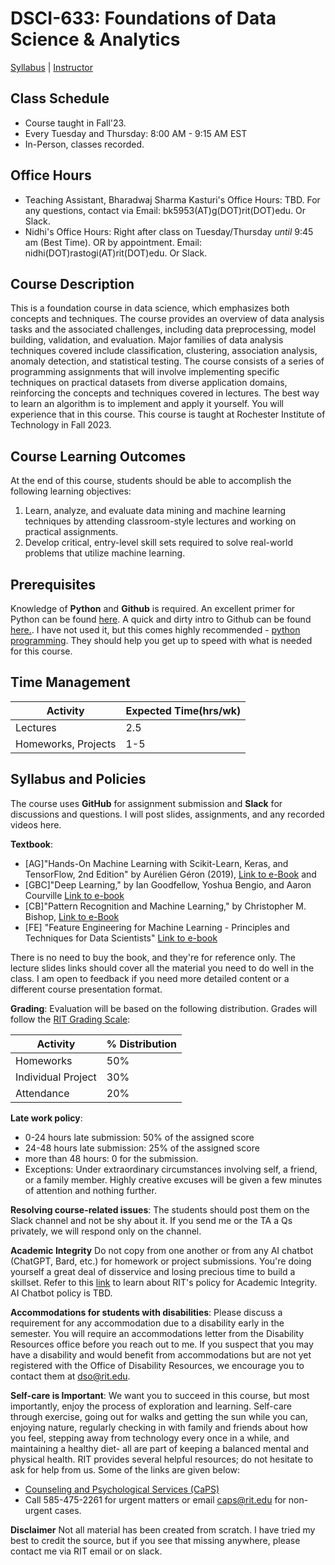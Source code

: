 
# DSCI-633: Foundations of Data Science & Analytics

[Syllabus](https://github.com/aiforsec/RIT-DSCI-633-FDS/tree/main/Syllabus/README.md) |
[Instructor](https://www.rit.edu/directory/nxrvse-nidhi-rastogi)

## Class Schedule
- Course taught in Fall'23.
- Every Tuesday and Thursday: 8:00 AM - 9:15 AM EST
- In-Person, classes recorded.

## Office Hours

- Teaching Assistant, Bharadwaj Sharma Kasturi's Office Hours: TBD. For any questions, contact via Email: bk5953(AT)g(DOT)rit(DOT)edu. Or Slack.
- Nidhi's Office Hours: Right after class on Tuesday/Thursday _until_ 9:45 am (Best Time). OR by appointment. Email: nidhi(DOT)rastogi(AT)rit(DOT)edu. Or Slack.

## Course Description
This is a foundation course in data science, which emphasizes both concepts and techniques. The course provides an overview of data analysis tasks and the associated challenges, including data preprocessing, model building, validation, and evaluation. Major families of data analysis techniques covered include classification, clustering, association analysis, anomaly detection, and statistical testing. The course consists of a series of programming assignments that will involve implementing specific techniques on practical datasets from diverse application domains, reinforcing the concepts and techniques covered in lectures. The best way to learn an algorithm is to implement and apply it yourself. You will experience that in this course. This course is taught at Rochester Institute of Technology in Fall 2023. 

## Course Learning Outcomes
At the end of this course, students should be able to accomplish the following learning objectives:

 1. Learn, analyze, and evaluate data mining and machine learning techniques by attending classroom-style lectures and working on practical assignments.
 2. Develop critical, entry-level skill sets required to solve real-world problems that utilize machine learning.

## Prerequisites
Knowledge of **Python** and **Github** is required.  An excellent primer for Python can be found [here](https://github.com/Akuli/python-tutorial). A quick and dirty intro to Github can be found [here.](https://guides.github.com/activities/hello-world/). I have not used it, but this comes highly recommended - [python programming](https://developers.google.com/edu/python/Together). They should help you get up to speed with what is needed for this course.

## Time Management
|Activity| Expected Time(hrs/wk) |
|--|--|
|Lectures  | 2.5 |
|Homeworks, Projects| 1-5 |

## Syllabus and Policies
The course uses **GitHub** for assignment submission and **Slack** for discussions and questions. I will post slides, assignments, and any recorded videos here.

**Textbook**:
- [AG]"Hands-On Machine Learning with Scikit-Learn, Keras, and TensorFlow, 2nd Edition" by Aurélien Géron (2019), [Link to e-Book](https://github.com/aiforsec/RIT-DSCI-633-FDS/blob/main/Syllabus/Hands-on%20Machine%20Learning%20with%20Scikit-Learn%2C%20Keras%20and%20TensorFlow%20(2nd%20ed).pdf) and 
- [GBC]"Deep Learning," by Ian Goodfellow, Yoshua Bengio, and Aaron Courville [Link to e-book](https://www.deeplearningbook.org/)
- [CB]"Pattern Recognition and Machine Learning," by Christopher M. Bishop, [Link to e-Book](https://www.microsoft.com/en-us/research/uploads/prod/2006/01/Bishop-Pattern-Recognition-and-Machine-Learning-2006.pdf)
- [FE] "Feature Engineering for Machine Learning - Principles and Techniques for Data Scientists" [Link to e-book](https://www.repath.in/gallery/feature_engineering_for_machine_learning.pdf)

There is no need to buy the book, and they're for reference only. The lecture slides links should cover all the material you need to do well in the class. I am open to feedback if you need more detailed content or a different course presentation format.

**Grading**: Evaluation will be based on the following distribution. Grades will follow the [RIT Grading Scale](https://www.se.rit.edu/resources/includes/LetterGrading.html): 

|Activity| % Distribution |
|--|--|
|Homeworks| 50% |
|Individual Project| 30% |
|Attendance| 20% |


**Late work policy**:
- 0-24 hours late submission: 50% of the assigned score
- 24-48 hours late submission: 25% of the assigned score
- more than 48 hours: 0 for the submission.
- Exceptions: Under extraordinary circumstances involving self, a friend, or a family member. Highly creative excuses will be given a few minutes of attention and nothing further.

**Resolving course-related issues**: The students should post them on the Slack channel and not be shy about it. If you send me or the TA a Qs privately, we will respond only on the channel.

**Academic Integrity**
Do not copy from one another or from any AI chatbot (ChatGPT, Bard, etc.) for homework or project submissions. You're doing yourself a great deal of disservice and losing precious time to build a skillset. Refer to this [link](https://www.rit.edu/twc/academicintegrity/) to learn about RIT's policy for Academic Integrity. AI Chatbot policy is TBD.

**Accommodations for students with disabilities**: 
Please discuss a requirement for any accommodation due to a disability early in the semester.  You will require an accommodations letter from the Disability Resources office before you reach out to me. If you suspect that you may have a disability and would benefit from accommodations but are not yet registered with the Office of Disability Resources, we encourage you to contact them at dso@rit.edu.

**Self-care is Important**: We want you to succeed in this course, but most importantly, enjoy the process of exploration and learning. Self-care through exercise, going out for walks and getting the sun while you can, enjoying nature, regularly checking in with family and friends about how you feel, stepping away from technology every once in a while, and maintaining a healthy diet- all are part of keeping a balanced mental and physical health. 
RIT provides several helpful resources; do not hesitate to ask for help from us. Some of the links are given below:
- [Counseling and Psychological Services (CaPS)](https://www.rit.edu/studentaffairs/counseling/) 
- Call 585-475-2261 for urgent matters or email <caps@rit.edu> for non-urgent cases.

**Disclaimer**
Not all material has been created from scratch. I have tried my best to credit the source, but if you see that missing anywhere, please contact me via RIT email or on slack.
